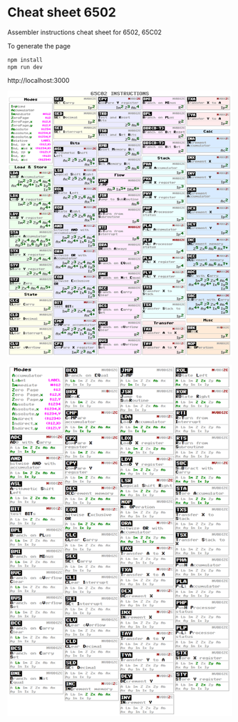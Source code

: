 # Cheat sheet 6502
Assembler instructions cheat sheet for 6502, 65C02

To generate the page

```
npm install
npm run dev
```

http://localhost:3000

![Cheat sheet 65C02](https://github.com/Oleg-Imanilov/cheat-sheet-6502/raw/master/cheat-sheet-65C02.png)

![Cheat sheet 65C02](https://github.com/Oleg-Imanilov/cheat-sheet-6502/raw/master/cheat-sheet-6502.png)
